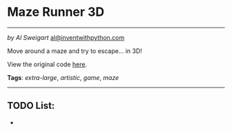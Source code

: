 # Maze Runner 3D
___
_by Al Sweigart_ [al@inventwithpython.com](mailto:al@inventwithpython.com)

Move around a maze and try to escape... in 3D!

View the original code [here](https://nostarch.com/big-book-small-python-projects).

**Tags**: _extra-large_, _artistic_, _game_, _maze_

___

## TODO List:

* 